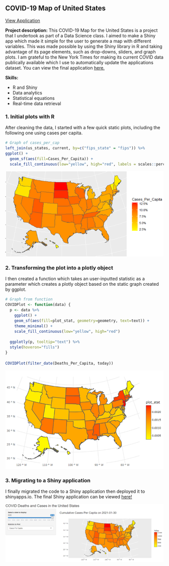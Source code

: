 ## COVID-19 Map of United States

[View Application](https://vanvurenl.shinyapps.io/covid_visualization/?_ga=2.267778314.581288874.1612146626-1614514016.1607710385)

**Project description:** This COVID-19 Map for the United States is a project that I undertook as part of a Data Science class. I aimed to make a Shiny app which made it simple for the user to generate a map with different variables. This was made possible by using the Shiny library in R and taking advantage of its page elements, such as drop-downs, sliders, and graph plots. I am grateful to the New York Times for making its current COVID data publically available which I use to automatically update the applications dataset. You can view the final application [here.](https://vanvurenl.shinyapps.io/covid_visualization/?_ga=2.267778314.581288874.1612146626-1614514016.1607710385)

**Skills:**
* R and Shiny
* Data analytics
* Statistical equations
* Real-time data retrieval

### 1. Initial plots with R

After cleaning the data, I started with a few quick static plots, including the following one using cases per capita. 

```r
# Graph of cases_per_cap
left_join(us_states, current, by=c("fips_state" = "fips")) %>% 
ggplot() +
  geom_sf(aes(fill=Cases_Per_Capita)) +
  scale_fill_continuous(low="yellow", high="red", labels = scales::percent)
```
<img src="images/casescap_covidmap.PNG?raw=true"/>

### 2. Transforming the plot into a plotly object

I then created a function which takes an user-inputted statistic as a parameter which creates a plotly object based on the static graph created by ggplot. 

```r
# Graph from function
COVIDPlot <- function(data) {
  p <- data %>% 
    ggplot() + 
    geom_sf(aes(fill=plot_stat, geometry=geometry, text=text)) +
    theme_minimal() +
    scale_fill_continuous(low="yellow", high="red")
  
  ggplotly(p, tooltip="text") %>% 
  style(hoveron="fills") 
}

COVIDPlot(filter_date(Deaths_Per_Capita, today))
```
<img src="images/plotly_covidmap.PNG?raw=true"/>

### 3. Migrating to a Shiny application

I finally migrated the code to a Shiny application then deployed it to shinyapps.io. The final Shiny application can be viewed [here!](https://vanvurenl.shinyapps.io/covid_visualization/?_ga=2.267778314.581288874.1612146626-1614514016.1607710385)

<img src="images/shinyappdemo.PNG?raw=true"/>
